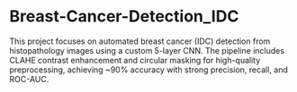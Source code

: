 # Breast-Cancer-Detection_IDC
This project focuses on automated breast cancer (IDC) detection from histopathology images using a custom 5-layer CNN. The pipeline includes CLAHE contrast enhancement and circular masking for high-quality preprocessing, achieving ~90% accuracy with strong precision, recall, and ROC-AUC.
